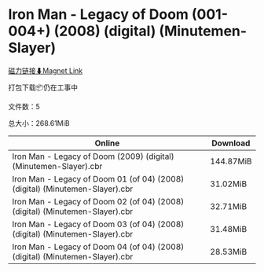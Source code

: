 # Iron Man - Legacy of Doom (001-004+) (2008) (digital) (Minutemen-Slayer)

[磁力链接⬇Magnet Link](magnet:?xt=urn:btih:dad310cfdda249b96bc4d60fb12b54da50a954e2&dn=Iron%20Man%20-%20Legacy%20of%20Doom%20%28001-004%2B%29%20%282008%29%20%28digital%29%20%28Minutemen-Slayer%29)

打包下载📦仍在工事中

文件数：5

总大小：268.61MiB

Online | Download
--- | ---
Iron Man - Legacy of Doom (2009) (digital) (Minutemen-Slayer).cbr | 144.87MiB
Iron Man - Legacy of Doom 01 (of 04) (2008) (digital) (Minutemen-Slayer).cbr | 31.02MiB
Iron Man - Legacy of Doom 02 (of 04) (2008) (digital) (Minutemen-Slayer).cbr | 32.71MiB
Iron Man - Legacy of Doom 03 (of 04) (2008) (digital) (Minutemen-Slayer).cbr | 31.48MiB
Iron Man - Legacy of Doom 04 (of 04) (2008) (digital) (Minutemen-Slayer).cbr | 28.53MiB